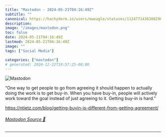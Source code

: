 ```yaml
---
title: "Mastodon - 2024-05-21T04:16:49Z"
subtitle: ""
canonical: https://hachyderm.io/users/mweagle/statuses/112477143638829090
description:
image: "/images/mastodon.png"
toc: false
date: 2024-05-21T04:16:49Z
lastmod: 2024-05-21T04:16:49Z
image: ""
tags: ["Social Media"]

categories: ["mastodon"]
# generated: 2024-12-22T19:57:25-08:00
---
```

![Mastodon](/images/mastodon.png)

<p>“One way to get people to go from agreeing it should happen to actually doing the work is to get buy-in. When you have buy-in, people will actively work toward the goal instead of just agreeing to it. Getting buy-in is hard.”</p><p><a href="https://ntietz.com/blog/getting-buyin-is-different-from-getting-agreement/" target="_blank" rel="nofollow noopener noreferrer" translate="no"><span class="invisible">https://</span><span class="ellipsis">ntietz.com/blog/getting-buyin-</span><span class="invisible">is-different-from-getting-agreement/</span></a></p>


###### [Mastodon Source 🐘](https://hachyderm.io/@mweagle/112477143638829090)

___
